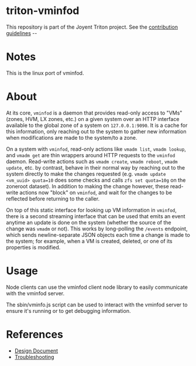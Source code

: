 <!--
    This Source Code Form is subject to the terms of the Mozilla Public
    License, v. 2.0. If a copy of the MPL was not distributed with this
    file, You can obtain one at http://mozilla.org/MPL/2.0/.
-->

<!--
    Copyright 2020 Joyent, Inc.
-->

# triton-vminfod

This repository is part of the Joyent Triton project. See the [contribution
guidelines](https://github.com/joyent/triton/blob/master/CONTRIBUTING.md) --

# Notes

This is the linux port of vminfod.

# About

At its core, `vminfod` is a daemon that provides read-only access to "VMs"
(zones, HVM, LX zones, etc.) on a given system over an HTTP interface available
to the global zone of a system on `127.0.0.1:9090`.  It is a cache for this
information, only reaching out to the system to gather new information when
modifications are made to the system/to a zone.

On a system with `vminfod`, read-only actions like `vmadm list`, `vmadm lookup`,
and `vmadm get` are thin wrappers around HTTP requests to the `vminfod` daemon.
Read-write actions such as `vmadm create`, `vmadm reboot`, `vmadm update`, etc.
by contrast, behave in their normal way by reaching out to the system
directly to make the changes requested (e.g.  `vmadm update <vm_uuid> quota=10`
does some checks and calls `zfs set quota=10g` on the zoneroot dataset).  In
addition to making the change however, these read-write actions now "block"
on `vminfod`, and wait for the changes to be reflected before returning to the
caller.

On top of this static interface for looking up VM information in `vminfod`,
there is a second streaming interface that can be used that emits an event
anytime an update is done on the system (whether the source of the change was
`vmadm` or not).  This works by long-polling the `/events` endpoint, which sends
newline-separate JSON objects each time a change is made to the system; for
example, when a VM is created, deleted, or one of its properties is modified.

# Usage

Node clients can use the vminfod client node library to easily communicate
with the vminfod server.

The sbin/vminfo.js script can be used to interact with the vminfod server to
ensure it's running or to get debugging information.

# References

* [Design Document](https://github.com/joyent/rfd/blob/master/rfd/0039/README.md)
* [Troubleshooting](docs/troubleshooting.md)
